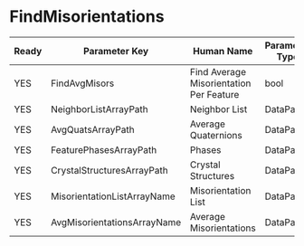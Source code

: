 # FindMisorientations #

| Ready | Parameter Key | Human Name | Parameter Type | Parameter Class |
|-------|---------------|------------|-----------------|----------------|
| YES | FindAvgMisors | Find Average Misorientation Per Feature | bool | BoolParameter |
| YES | NeighborListArrayPath | Neighbor List | DataPath | ArraySelectionParameter |
| YES | AvgQuatsArrayPath | Average Quaternions | DataPath | ArraySelectionParameter |
| YES | FeaturePhasesArrayPath | Phases | DataPath | ArraySelectionParameter |
| YES | CrystalStructuresArrayPath | Crystal Structures | DataPath | ArraySelectionParameter |
| YES | MisorientationListArrayName | Misorientation List | DataPath | ArrayCreationParameter |
| YES | AvgMisorientationsArrayName | Average Misorientations | DataPath | ArrayCreationParameter |
